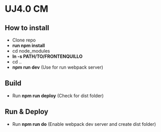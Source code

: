 # UJ4.0 CM

## How to install

- Clone repo
- **run npm install**
- cd node_modules
- **ln -s PATH/TO/FRONTENQUILLO**
- cd ..
- **npm run dev** (Use for run webpack server)

## Build

- Run **npm run deploy** (Check for dist folder)

## Run & Deploy

- Run **npm run do** (Enable webpack dev server and create dist folder)
